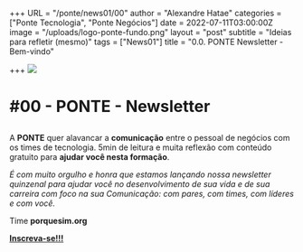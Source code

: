 +++
URL = "/ponte/news01/00"
author = "Alexandre Hatae"
categories = ["Ponte Tecnologia", "Ponte Negócios"]
date = 2022-07-11T03:00:00Z
image = "/uploads/logo-ponte-fundo.png"
layout = "post"
subtitle = "Ideias para refletir (mesmo)"
tags = ["News01"]
title = "0.0. PONTE Newsletter - Bem-vindo"

+++
![](/uploads/logo-com-texto.png)

# #00 - PONTE - Newsletter

## 

A **PONTE** quer alavancar a **comunicação** entre o pessoal de negócios com os times de tecnologia. 5min de leitura e muita reflexão com conteúdo gratuito para **ajudar você nesta formação**.

_É com muito orgulho e honra que estamos lançando nossa newsletter quinzenal para ajudar você no desenvolvimento de sua vida e de sua carreira com foco na sua Comunicação: com pares, com times, com líderes e com você._

Time **porquesim.org**

[**Inscreva-se!!!**](https://www.getrevue.co/profile/porquesim-org "Inscreva-se")